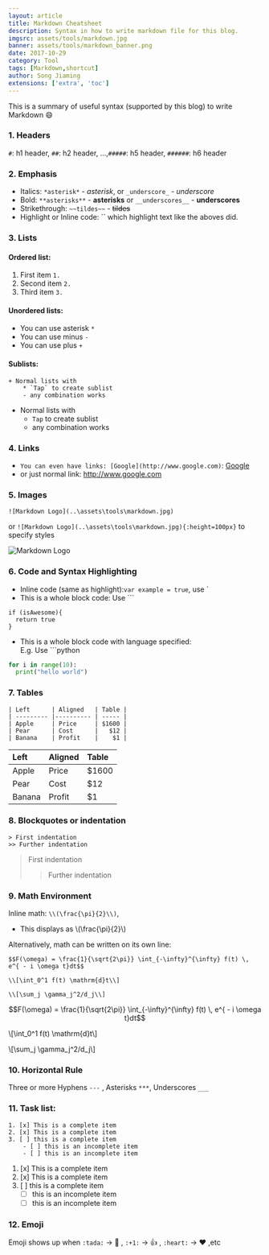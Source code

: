 ```yaml
---
layout: article
title: Markdown Cheatsheet
description: Syntax in how to write markdown file for this blog.
imgsrc: assets/tools/markdown.jpg
banner: assets/tools/markdown_banner.png
date: 2017-10-29
category: Tool
tags: [Markdown,shortcut]
author: Song Jiaming
extensions: ['extra', 'toc']
---
```

This is a summary of useful syntax (supported by this blog) to write Markdown :smile:

### 1. Headers
`#`: h1 header, `##`: h2 header, ...,`#####`: h5 header, `######`: h6 header


### 2. Emphasis
- Italics: `*asterisk*` - *asterisk*, or `_underscore_` - _underscore_
- Bold: `**asterisks**` - **asterisks** or `__underscores__` - __underscores__
- Strikethrough: `~~tildes~~` - ~~tildes~~
- Highlight or Inline code: `` which highlight text like the aboves did.


### 3. Lists
#### Ordered list:
1. First item `1. `
2. Second item `2. `
3. Third item `3. `

#### Unordered lists:
* You can use asterisk `*`
* You can use minus `-` 
* You can use plus `+`

#### Sublists:
```
+ Normal lists with
    * `Tap` to create sublist
    - any combination works
```
+ Normal lists with
    * `Tap` to create sublist
    - any combination works


### 4. Links
- `You can even have links: [Google](http://www.google.com)`: [Google](http://www.google.com)
- or just normal link: http://www.google.com

### 5. Images
`![Markdown Logo](..\assets\tools\markdown.jpg)`<br>

or `![Markdown Logo](..\assets\tools\markdown.jpg){:height=100px}` to specify styles

![Markdown Logo](..\assets\tools\markdown.jpg)

### 6. Code and Syntax Highlighting

- Inline code (same as highlight):`var example = true`, use `
- This is a whole block code: Use ```
```
if (isAwesome){
  return true
}
```

- This is a whole block code with language specified:<br>
E.g. Use ```python 
```python
for i in range(10):
  print("hello world")
```

### 7. Tables
```
| Left      | Aligned   | Table |
| --------- |---------- | ----- |
| Apple     | Price     | $1600 |
| Pear      | Cost      |   $12 |
| Banana    | Profit    |    $1 |
```

| Left      | Aligned   | Table |
| :-------- |:--------- | :---- |
| Apple     | Price     | $1600 |
| Pear      | Cost      |   $12 |
| Banana    | Profit    |    $1 |

### 8. Blockquotes or indentation
```
> First indentation
>> Further indentation
```
> First indentation
>> Further indentation


### 9. Math Environment
Inline math: `\\(\frac{\pi}{2}\\)`,<br>
- This displays as \\(\frac{\pi}{2}\\)

Alternatively, math can be written on its own line:

```
$$F(\omega) = \frac{1}{\sqrt{2\pi}} \int_{-\infty}^{\infty} f(t) \, e^{ - i \omega t}dt$$

\\[\int_0^1 f(t) \mathrm{d}t\\]

\\[\sum_j \gamma_j^2/d_j\\]
```

$$F(\omega) = \frac{1}{\sqrt{2\pi}} \int_{-\infty}^{\infty} f(t) \, e^{ - i \omega t}dt$$

\\[\int_0^1 f(t) \mathrm{d}t\\]

\\[\sum_j \gamma_j^2/d_j\\]

### 10. Horizontal Rule
Three or more Hyphens `---` , Asterisks `***`, Underscores `___`

### 11. Task list:
```
1. [x] This is a complete item
2. [x] This is a complete item
3. [ ] this is a complete item
    - [ ] this is an incomplete item
    - [ ] this is an incomplete item
```

1. [x] This is a complete item
2. [x] This is a complete item
3. [ ] this is a complete item
    - [ ] this is an incomplete item
    - [ ] this is an incomplete item

### 12. Emoji
Emoji shows up when `:tada:` -> :tada: , `:+1:` -> :+1: , `:heart:` -> :heart: ,etc
